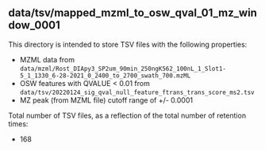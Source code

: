 ## data/tsv/mapped_mzml_to_osw_qval_01_mz_window_0001

This directory is intended to store TSV files with the following properties:

- MZML data from `data/mzml/Rost_DIApy3_SP2um_90min_250ngK562_100nL_1_Slot1-5_1_1330_6-28-2021_0_2400_to_2700_swath_700.mzML`
- OSW features with QVALUE < 0.01 from `data/tsv/20220124_sig_qval_null_feature_ftrans_trans_score_ms2.tsv`
- MZ peak (from MZML file) cutoff range of +/- 0.0001

Total number of TSV files, as a reflection of the total number of retention times:

- 168
